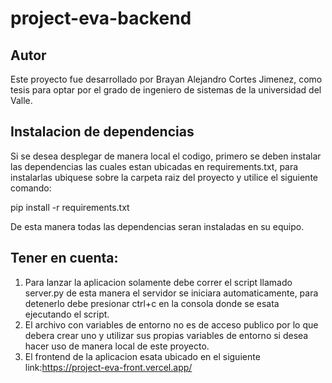# project-eva-backend
## Autor
Este proyecto fue desarrollado por Brayan Alejandro Cortes Jimenez, como tesis para optar por el grado de ingeniero de sistemas de la universidad del Valle.

## Instalacion de dependencias
Si se desea desplegar de manera local el codigo, primero se deben instalar las dependencias las cuales estan ubicadas en requirements.txt, para instalarlas ubiquese sobre la carpeta raiz del proyecto y utilice el siguiente comando:

  pip install -r requirements.txt

De esta manera todas las dependencias seran instaladas en su equipo.

## Tener en cuenta:
1. Para lanzar la aplicacion solamente debe correr el script llamado server.py de esta manera el servidor se iniciara automaticamente, para detenerlo debe presionar ctrl+c en la consola donde se esata ejecutando el script.
2. El archivo con variables de entorno no es de acceso publico por lo que debera crear uno y utilizar sus propias variables de entorno si desea hacer uso de manera local de este proyecto.
3. El frontend de la aplicacion esata ubicado en el siguiente link:https://project-eva-front.vercel.app/


